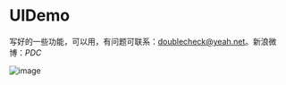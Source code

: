 # UIDemo
写好的一些功能，可以用，有问题可联系：doublecheck@yeah.net。新浪微博：_PDC_

![image](https://github.com/doubleckeck/UIDemo/image/1.png)